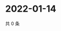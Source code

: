 # 2022-01-14

共 0 条

<!-- BEGIN WEIBO -->
<!-- 最后更新时间 Fri Jan 14 2022 22:14:03 GMT+0800 (China Standard Time) -->

<!-- END WEIBO -->
